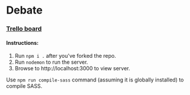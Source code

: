 # Debate
### [Trello board](https://trello.com/b/WBUCLIXY/projects)

#### Instructions:
1. Run `npm i .` after you've forked the repo.
2. Run `nodemon` to run the server.
3. Browse to http://localhost:3000 to view server.

Use `npm run compile-sass` command (assuming it is globally installed) to compile SASS.
